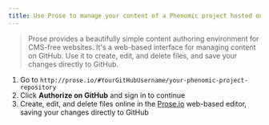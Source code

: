 ```yaml
---
title: Use Prose to manage your content of a Phenomic project hosted on GitHub
---
```


> Prose provides a beautifully simple content authoring environment for CMS-free websites. It's a web-based interface for managing content on GitHub. Use it to create, edit, and delete files, and save your changes directly to GitHub.

1. Go to `http://prose.io/#YourGitHubUsername/your-phenomic-project-repository`
2. Click **Authorize on GitHub** and sign in to continue
3. Create, edit, and delete files online in the [Prose.io](http://prose.io/) web-based editor, saving your changes directly to GitHub